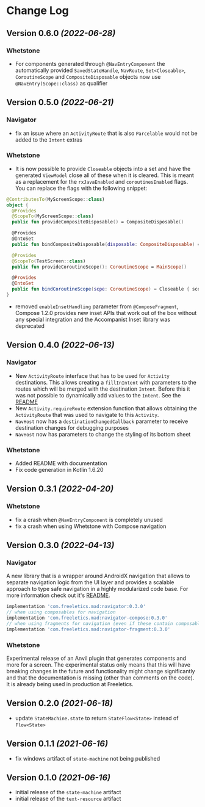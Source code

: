 Change Log
==========

Version 0.6.0 *(2022-06-28)*
----------------------------

### Whetstone

- For components generated through `@NavEntryComponent` the automatically
  provided `SavedStateHandle`, `NavRoute`, `Set<Closeable>`, `CoroutineScope`
  and `CompositeDisposable` objects now use `@NavEntry(Scope::class)` as
  qualifier


Version 0.5.0 *(2022-06-21)*
----------------------------

### Navigator

- fix an issue where an `ActivityRoute` that is also `Parcelable` would not be added to the `Intent` extras

### Whetstone

- It is now possible to provide `Closeable` objects into a set and have the generated `ViewModel`
  close all of these when it is cleared. This is meant as a replacement for the `rxJavaEnabled`
  and `coroutinesEnabled` flags. You can replace the flags with the following snippet:

```kotlin
@ContributesTo(MyScreenScope::class)
object {
  @Provides
  @ScopeTo(MyScreenScope::class)
  public fun provideCompositeDisposable() = CompositeDisposable()

  @Provides
  @IntoSet
  public fun bindCompositeDisposable(disposable: CompositeDisposable) = Closeable { disposable.clear() }

  @Provides
  @ScopeTo(TestScreen::class)
  public fun provideCoroutineScope(): CoroutineScope = MainScope()

  @Provides
  @IntoSet
  public fun bindCoroutineScope(scpe: CoroutineScope) = Closeable { scope.cancel() }
}
```

- removed `enableInsetHandling` parameter from `@ComposeFragment`, Compose 1.2.0 provides new inset
  APIs that work out of the box without any special integration and the Accompanist Inset library was
  deprecated


Version 0.4.0 *(2022-06-13)*
----------------------------

### Navigator

- New `ActivityRoute` interface that has to be used for `Activity` destinations. This
  allows creating a `fillInIntent` with parameters to the routes which will be merged
  with the destination `Intent`. Before this it was not possible to dynamically add
  values to the `Intent`. See the [README](navigator/README.md#activity-destinations)
- New `Activity.requireRoute` extension function that allows obtaining the `ActivityRoute`
  that was used to navigate to this `Activity`.
- `NavHost` now has a `destinationChangedCallback` parameter to receive destination
  changes for debugging purposes
- `NavHost` now has parameters to change the styling of its bottom sheet

### Whetstone

- Added README with documentation
- Fix code generation in Kotlin 1.6.20


Version 0.3.1 *(2022-04-20)*
----------------------------

### Whetstone

- fix a crash when `@NavEntryComponent` is completely unused
- fix a crash when using Whetstone with Compose navigation


Version 0.3.0 *(2022-04-13)*
----------------------------

### Navigator

A new library that is a wrapper around AndroidX navigation that allows to separate navigation
logic from the UI layer and provides a scalable approach to type safe navigation in a highly
modularized code base. For more information check out it's [README](navigator/README.md).

```groovy
implementation 'com.freeletics.mad:navigator:0.3.0'
// when using composables for navigation
implementation 'com.freeletics.mad:navigator-compose:0.3.0'
// when using fragments for navigation (even if these contain composables)
implementation 'com.freeletics.mad:navigator-fragment:0.3.0'
```

### Whetstone

Experimental release of an Anvil plugin that generates components and more for a screen. The
experimental status only means that this will have breaking changes in the future and
functionality might change significantly and that the documentation is missing (other than
comments on the code). It is already being used in production at Freeletics.


Version 0.2.0 *(2021-06-18)*
----------------------------

- update `StateMachine.state` to return `StateFlow<State>` instead of `Flow<State>`


Version 0.1.1 *(2021-06-16)*
----------------------------

- fix windows artifact of `state-machine` not being published


Version 0.1.0 *(2021-06-16)*
----------------------------

- initial release of the `state-machine` artifact
- initial release of the `text-resource` artifact
